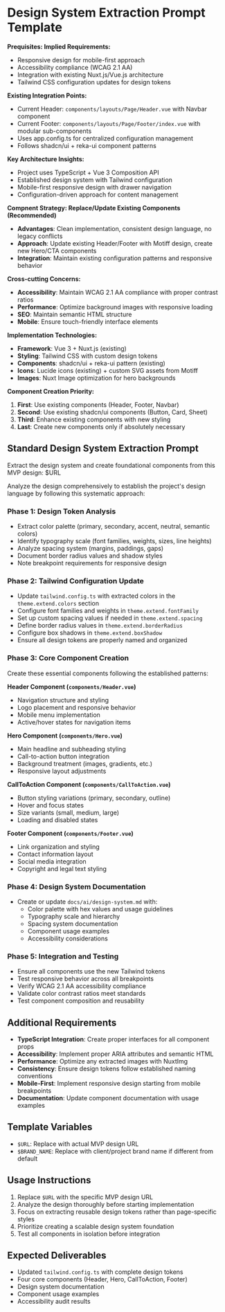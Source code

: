 # Design System Extraction Prompt Template

**Prequisites: Implied Requirements:**

- Responsive design for mobile-first approach
- Accessibility compliance (WCAG 2.1 AA)
- Integration with existing Nuxt.js/Vue.js architecture
- Tailwind CSS configuration updates for design tokens

**Existing Integration Points:**

- Current Header: `components/layouts/Page/Header.vue` with Navbar component
- Current Footer: `components/layouts/Page/Footer/index.vue` with modular sub-components
- Uses app.config.ts for centralized configuration management
- Follows shadcn/ui + reka-ui component patterns

**Key Architecture Insights:**

- Project uses TypeScript + Vue 3 Composition API
- Established design system with Tailwind configuration
- Mobile-first responsive design with drawer navigation
- Configuration-driven approach for content management

**Compnent Strategy: Replace/Update Existing Components (Recommended)**

- **Advantages**: Clean implementation, consistent design language, no legacy conflicts
- **Approach**: Update existing Header/Footer with Motiff design, create new Hero/CTA components
- **Integration**: Maintain existing configuration patterns and responsive behavior

**Cross-cutting Concerns:**

- **Accessibility**: Maintain WCAG 2.1 AA compliance with proper contrast ratios
- **Performance**: Optimize background images with responsive loading
- **SEO**: Maintain semantic HTML structure
- **Mobile**: Ensure touch-friendly interface elements

**Implementation Technologies:**

- **Framework**: Vue 3 + Nuxt.js (existing)
- **Styling**: Tailwind CSS with custom design tokens
- **Components**: shadcn/ui + reka-ui pattern (existing)
- **Icons**: Lucide icons (existing) + custom SVG assets from Motiff
- **Images**: Nuxt Image optimization for hero backgrounds

**Component Creation Priority:**

1. **First**: Use existing components (Header, Footer, Navbar)
2. **Second**: Use existing shadcn/ui components (Button, Card, Sheet)
3. **Third**: Enhance existing components with new styling
4. **Last**: Create new components only if absolutely necessary

## Standard Design System Extraction Prompt

Extract the design system and create foundational components from this MVP design: $URL

Analyze the design comprehensively to establish the project's design language by following this systematic approach:

### Phase 1: Design Token Analysis

- Extract color palette (primary, secondary, accent, neutral, semantic colors)
- Identify typography scale (font families, weights, sizes, line heights)
- Analyze spacing system (margins, paddings, gaps)
- Document border radius values and shadow styles
- Note breakpoint requirements for responsive design

### Phase 2: Tailwind Configuration Update

- Update `tailwind.config.ts` with extracted colors in the `theme.extend.colors` section
- Configure font families and weights in `theme.extend.fontFamily`
- Set up custom spacing values if needed in `theme.extend.spacing`
- Define border radius values in `theme.extend.borderRadius`
- Configure box shadows in `theme.extend.boxShadow`
- Ensure all design tokens are properly named and organized

### Phase 3: Core Component Creation

Create these essential components following the established patterns:

**Header Component (`components/Header.vue`)**

- Navigation structure and styling
- Logo placement and responsive behavior
- Mobile menu implementation
- Active/hover states for navigation items

**Hero Component (`components/Hero.vue`)**

- Main headline and subheading styling
- Call-to-action button integration
- Background treatment (images, gradients, etc.)
- Responsive layout adjustments

**CallToAction Component (`components/CallToAction.vue`)**

- Button styling variations (primary, secondary, outline)
- Hover and focus states
- Size variants (small, medium, large)
- Loading and disabled states

**Footer Component (`components/Footer.vue`)**

- Link organization and styling
- Contact information layout
- Social media integration
- Copyright and legal text styling

### Phase 4: Design System Documentation

- Create or update `docs/ai/design-system.md` with:
  - Color palette with hex values and usage guidelines
  - Typography scale and hierarchy
  - Spacing system documentation
  - Component usage examples
  - Accessibility considerations

### Phase 5: Integration and Testing

- Ensure all components use the new Tailwind tokens
- Test responsive behavior across all breakpoints
- Verify WCAG 2.1 AA accessibility compliance
- Validate color contrast ratios meet standards
- Test component composition and reusability

## Additional Requirements

- **TypeScript Integration**: Create proper interfaces for all component props
- **Accessibility**: Implement proper ARIA attributes and semantic HTML
- **Performance**: Optimize any extracted images with NuxtImg
- **Consistency**: Ensure design tokens follow established naming conventions
- **Mobile-First**: Implement responsive design starting from mobile breakpoints
- **Documentation**: Update component documentation with usage examples

## Template Variables

- `$URL`: Replace with actual MVP design URL
- `$BRAND_NAME`: Replace with client/project brand name if different from default

## Usage Instructions

1. Replace `$URL` with the specific MVP design URL
2. Analyze the design thoroughly before starting implementation
3. Focus on extracting reusable design tokens rather than page-specific styles
4. Prioritize creating a scalable design system foundation
5. Test all components in isolation before integration

## Expected Deliverables

- Updated `tailwind.config.ts` with complete design tokens
- Four core components (Header, Hero, CallToAction, Footer)
- Design system documentation
- Component usage examples
- Accessibility audit results
